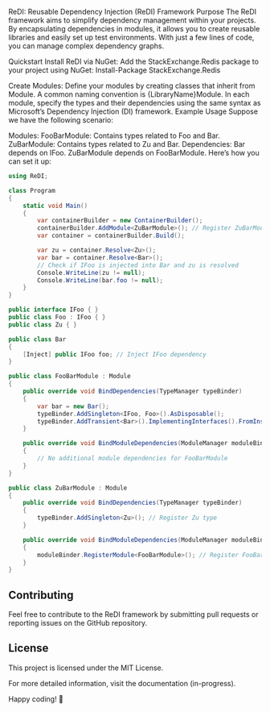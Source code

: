 ReDI: Reusable Dependency Injection (ReDI) Framework
Purpose
The ReDI framework aims to simplify dependency management within your projects. By encapsulating dependencies in modules, it allows you to create reusable libraries and easily set up test environments. With just a few lines of code, you can manage complex dependency graphs.

Quickstart
Install ReDI via NuGet:
Add the StackExchange.Redis package to your project using NuGet:
Install-Package StackExchange.Redis

Create Modules:
Define your modules by creating classes that inherit from Module. A common naming convention is {LibraryName}Module.
In each module, specify the types and their dependencies using the same syntax as Microsoft’s Dependency Injection (DI) framework.
Example Usage
Suppose we have the following scenario:

Modules:
FooBarModule: Contains types related to Foo and Bar.
ZuBarModule: Contains types related to Zu and Bar.
Dependencies:
Bar depends on IFoo.
ZuBarModule depends on FooBarModule.
Here’s how you can set it up:

```cs
using ReDI;

class Program
{
    static void Main()
    {
        var containerBuilder = new ContainerBuilder();
        containerBuilder.AddModule<ZuBarModule>(); // Register ZuBarModule
        var container = containerBuilder.Build();

        var zu = container.Resolve<Zu>();
        var bar = container.Resolve<Bar>();
        // Check if IFoo is injected into Bar and zu is resolved
        Console.WriteLine(zu != null); 
        Console.WriteLine(bar.foo != null); 
    }
}

public interface IFoo { }
public class Foo : IFoo { }
public class Zu { }

public class Bar
{
    [Inject] public IFoo foo; // Inject IFoo dependency
}

public class FooBarModule : Module
{
    public override void BindDependencies(TypeManager typeBinder)
    {
        var bar = new Bar();
        typeBinder.AddSingleton<IFoo, Foo>().AsDisposable();
        typeBinder.AddTransient<Bar>().ImplementingInterfaces().FromInstance(bar);
    }

    public override void BindModuleDependencies(ModuleManager moduleBinder)
    {
        // No additional module dependencies for FooBarModule
    }
}

public class ZuBarModule : Module
{
    public override void BindDependencies(TypeManager typeBinder)
    {
        typeBinder.AddSingleton<Zu>(); // Register Zu type
    }

    public override void BindModuleDependencies(ModuleManager moduleBinder)
    {
        moduleBinder.RegisterModule<FooBarModule>(); // Register FooBarModule dependency
    }
}
```

## Contributing
Feel free to contribute to the ReDI framework by submitting pull requests or reporting issues on the GitHub repository.

## License
This project is licensed under the MIT License.

For more detailed information, visit the documentation (in-progress).

Happy coding! 🚀